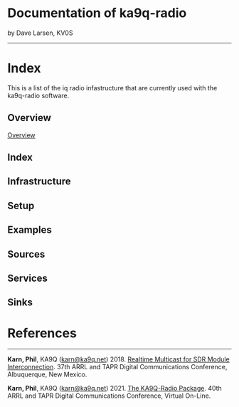 
# Documentation of ka9q-radio

by Dave Larsen, KV0S

---


# Index

This is a list of the iq radio infastructure that are currently used with the ka9q-radio software.

## Overview

[Overview](/Radio-Docs/ka9q-radio-document.md)

## Index

## Infrastructure

## Setup

## Examples

## Sources

## Services

## Sinks




# References

---

**Karn, Phil**, KA9Q (karn@ka9q.net) 2018. [Realtime Multicast for SDR Module Interconnection](https://tapr.org/40th-annual-arrl-and-tapr-digital-communications-conference/). 37th ARRL and TAPR Digital Communications Conference, Albuquerque, New Mexico.

**Karn, Phil**, KA9Q (karn@ka9q.net) 2021. [The KA9Q-Radio Package](https://tapr.org/37th-arrl-and-tapr-digital-communications-conference/). 40th ARRL and TAPR Digital Communications Conference, Virtual On-Line.




